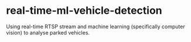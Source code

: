 # real-time-ml-vehicle-detection
Using real-time RTSP stream and machine learning (specifically computer vision) to analyse parked vehicles.
